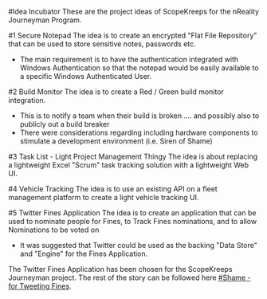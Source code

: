 #Idea Incubator
These are the project ideas of ScopeKreeps for the nReality Journeyman Program.

#1 Secure Notepad
The idea is to create an encrypted "Flat File Repository" that can be used to store sensitive notes, passwords etc.
* The main requirement is to have the authentication integrated with Windows Authentication so that the notepad would be easily available to a specific Windows Authenticated User.

#2 Build Monitor
The idea is to create a Red / Green build monitor integration.
* This is to notify a team when their build is broken .... and possibly also to publicly out a build breaker
* There were considerations regarding including hardware components to stimulate a development environment (i.e. Siren of Shame)

#3 Task List - Light Project Management Thingy
The idea is about replacing a lightweight Excel "Scrum" task tracking solution with a lightweight Web UI.

#4 Vehicle Tracking
The idea is to use an existing API on a fleet management platform to create a light vehicle tracking UI.

#5 Twitter Fines Application
The idea is to create an application that can be used to nominate people for Fines, to Track Fines nominations, and to allow Nominations to be voted on
* It was suggested that Twitter could be used as the backing "Data Store" and "Engine" for the Fines Application.

The Twitter Fines Application has been chosen for the ScopeKreeps Journeyman project. The rest of the story can be followed here [#Shame - for Tweeting Fines](../Shame).
